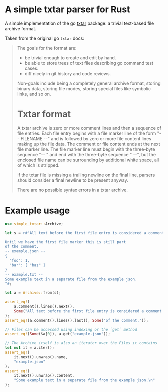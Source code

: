 # A simple txtar parser for Rust

A simple implementation of the go [txtar](https://github.com/golang/tools/blob/master/txtar/archive.go)
package: a trivial text-based file archive format.

Taken from the original go `txtar` docs:

> The goals for the format are:
>   - be trivial enough to create and edit by hand.
>   - be able to store trees of text files describing go command test cases.
>   - diff nicely in git history and code reviews.
>
> Non-goals include being a completely general archive format,
> storing binary data, storing file modes, storing special files like
> symbolic links, and so on.
>
> # Txtar format
>
> A txtar archive is zero or more comment lines and then a sequence of file entries.
> Each file entry begins with a file marker line of the form "-- FILENAME --"
> and is followed by zero or more file content lines making up the file data.
> The comment or file content ends at the next file marker line.
> The file marker line must begin with the three-byte sequence "-- "
> and end with the three-byte sequence " --", but the enclosed
> file name can be surrounding by additional white space,
> all of which is stripped.
>
> If the txtar file is missing a trailing newline on the final line,
> parsers should consider a final newline to be present anyway.
>
> There are no possible syntax errors in a txtar archive.


# Example usage

```rust
use simple_txtar::Archive;

let s = r#"All text before the first file entry is considered a comment.

Until we have the first file marker this is still part
of the comment.
-- example.json --
{
  "foo": 1,
  "bar": [ "baz" ]
}
-- example.txt --
Some example text in a separate file from the example json.
"#;

let a = Archive::from(s);

assert_eq!(
    a.comment().lines().next(),
    Some("All text before the first file entry is considered a comment.")
);
assert_eq!(a.comment().lines().last(), Some("of the comment."));

// Files can be accessed using indexing or the `get` method
assert_eq!(Some(&a[0]), a.get("example.json"));

// The Archive itself is also an iterator over the Files it contains
let mut it = a.iter();
assert_eq!(
    it.next().unwrap().name,
    "example.json"
);
assert_eq!(
    it.next().unwrap().content,
    "Some example text in a separate file from the example json.\n"
);
```
